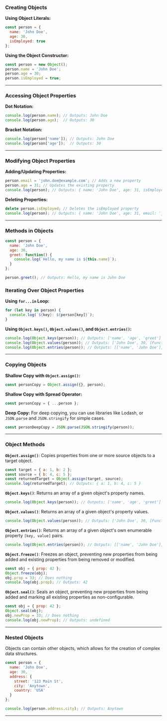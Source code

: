### Creating Objects

**Using Object Literals:**
```javascript
const person = {
  name: 'John Doe',
  age: 30,
  isEmployed: true
};
```

**Using the Object Constructor:**
```javascript
const person = new Object();
person.name = 'John Doe';
person.age = 30;
person.isEmployed = true;
```

---

### Accessing Object Properties

**Dot Notation:**
```javascript
console.log(person.name); // Outputs: John Doe
console.log(person.age);  // Outputs: 30
```

**Bracket Notation:**
```javascript
console.log(person['name']); // Outputs: John Doe
console.log(person['age']);  // Outputs: 30
```

---

### Modifying Object Properties

**Adding/Updating Properties:**
```javascript
person.email = 'john.doe@example.com'; // Adds a new property
person.age = 31; // Updates the existing property
console.log(person); // Outputs: { name: 'John Doe', age: 31, isEmployed: true, email: 'john.doe@example.com' }
```

**Deleting Properties:**
```javascript
delete person.isEmployed; // Deletes the isEmployed property
console.log(person); // Outputs: { name: 'John Doe', age: 31, email: 'john.doe@example.com' }
```

---

### Methods in Objects

```javascript
const person = {
  name: 'John Doe',
  age: 30,
  greet: function() {
    console.log(`Hello, my name is ${this.name}`);
  }
};

person.greet(); // Outputs: Hello, my name is John Doe
```

### Iterating Over Object Properties

**Using `for...in` Loop:**
```javascript
for (let key in person) {
  console.log(`${key}: ${person[key]}`);
}
```

**Using `Object.keys()`, `Object.values()`, and `Object.entries()`:**
```javascript
console.log(Object.keys(person)); // Outputs: ['name', 'age', 'greet']
console.log(Object.values(person)); // Outputs: ['John Doe', 30, [Function: greet]]
console.log(Object.entries(person)); // Outputs: [['name', 'John Doe'], ['age', 30], ['greet', [Function: greet]]]
```

---

### Copying Objects

**Shallow Copy with `Object.assign()`:**
```javascript
const personCopy = Object.assign({}, person);
```

**Shallow Copy with Spread Operator:**
```javascript
const personCopy = { ...person };
```

**Deep Copy:**
For deep copying, you can use libraries like Lodash, or `JSON.parse` and `JSON.stringify` for simple cases.

```javascript
const personDeepCopy = JSON.parse(JSON.stringify(person));
```

---

### Object Methods

**`Object.assign()`**: Copies properties from one or more source objects to a target object.
```javascript
const target = { a: 1, b: 2 };
const source = { b: 4, c: 5 };
const returnedTarget = Object.assign(target, source);
console.log(returnedTarget); // Outputs: { a: 1, b: 4, c: 5 }
```

**`Object.keys()`**: Returns an array of a given object's property names.
```javascript
console.log(Object.keys(person)); // Outputs: ['name', 'age', 'greet']
```

**`Object.values()`**: Returns an array of a given object's property values.
```javascript
console.log(Object.values(person)); // Outputs: ['John Doe', 30, [Function: greet]]
```

**`Object.entries()`**: Returns an array of a given object's own enumerable property `[key, value]` pairs.
```javascript
console.log(Object.entries(person)); // Outputs: [['name', 'John Doe'], ['age', 30], ['greet', [Function: greet]]]
```

**`Object.freeze()`**: Freezes an object, preventing new properties from being added and existing properties from being removed or modified.
```javascript
const obj = { prop: 42 };
Object.freeze(obj);
obj.prop = 33; // Does nothing
console.log(obj.prop); // Outputs: 42
```

**`Object.seal()`**: Seals an object, preventing new properties from being added and marking all existing properties as non-configurable.
```javascript
const obj = { prop: 42 };
Object.seal(obj);
obj.newProp = 33; // Does nothing
console.log(obj.newProp); // Outputs: undefined
```

---

### Nested Objects

Objects can contain other objects, which allows for the creation of complex data structures.

```javascript
const person = {
  name: 'John Doe',
  age: 30,
  address: {
    street: '123 Main St',
    city: 'Anytown',
    country: 'USA'
  }
};

console.log(person.address.city); // Outputs: Anytown
```


---
